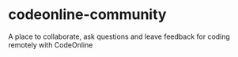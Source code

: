 # codeonline-community
A place to collaborate, ask questions and leave feedback for coding remotely with CodeOnline
